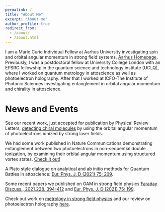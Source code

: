 ```yaml
---
permalink: /
title: "About Me"
excerpt: "About me"
author_profile: true
redirect_from:
  - /about/
  - /about.html
---
```

I am a Marie Curie Individual Fellow at Aarhus University investigating spin and orbital angular momentum in strong field systems,  [Aarhus Homepage](https://pure.au.dk/portal/da/persons/andrew-maxwell(2cc779f0-ebc1-4c1a-8ddc-de305916e54f).html).
Previously, I was a postdoctoral fellow at University College London with an EPSRC fellowship in the quantum science and technology institute (UCLQ), where I worked on quantum metrology in attoscience as well as photoelectron holography. After that I worked at ICFO-The Institute of Photonic Sciences investigating entanglement in orbital angular momentum and chirality in attoscience.






News and Events
=================
See our recent work, just accepted for publication by Physical Review Letters, [detecting chiral molecules](https://arxiv.org/abs/2202.07289) by using the orbital angular momentum of photoelectrons ionized by strong laser fields.

We had some work published in Nature Communications demonstrating entanglement between two photoelectrons in non-sequential double ionization, by examining their orbital angular momentum using structured vortex states. [Check it out!](https://www.nature.com/articles/s41467-022-32128-z)

A Plato style dialogue on analytical and ab initio methods for Quantum Battles in attoscience: [Eur. Phys. J. D (2021) 75: 209](https://doi.org/10.1140/epjd/s10053-021-00207-3).

Some recent papers we published on OAM in strong field physics 	[Faraday Discuss., 2021,228, 394-412](https://doi.org/10.1039/D0FD00105H) and [Eur. Phys. J. D (2021) 75: 199](https://doi.org/10.1140/epjd/s10053-021-00214-4).

Check out work on [metrology in strong field physics](https://journals.aps.org/pra/abstract/10.1103/PhysRevA.103.043519) and our review on photoelectron holography [here](https://iopscience.iop.org/article/10.1088/1361-6633/ab5c91).

<!---

I will be presenting a poster at this years virtual [ICPEAC conference](https://www.icpeac2021.ca/) on the work we have done on orbtial angular momentum in strong field ionization, which include interferences vortices, probing chirality and investigating entanglement.
I recently presented the [following](https://pubs.rsc.org/en/content/articlehtml/2020/fd/d0fd00105h) work on twisted electron in strong field ionization at the Faraday discussion, which was held 1-3 February.
Reviewer of the month
------------------------------
I was listed as [reviewer of the month](https://www.nature.com/commsphys/referees/outstanding-referees) for October 2020 by the journal [Communication Physics Nature](https://www.nature.com/commsphys/)

Quantum Battles in Attoscience
------------------------------
I helped organise the fully online UCL based conference quantum battles in attoscience, which was held July 1-3. Check out the [website](https://www.quantumbattles.com/)
for more details. All the talks, including the battle I was involved in, are available on the [YouTube channel](https://www.youtube.com/channel/UCBg-O7WZ8gZLBb6jTWn-McA/featured).
-->
